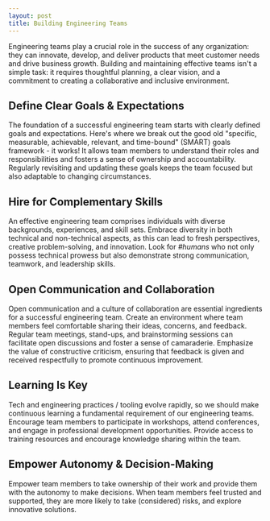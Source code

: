 ```yaml
---
layout: post
title: Building Engineering Teams
---
```


Engineering teams play a crucial role in the success of any organization: they can innovate, develop, and deliver products that meet customer needs and drive business growth. Building and maintaining effective teams isn't a simple task: it requires thoughtful planning, a clear vision, and a commitment to creating a collaborative and inclusive environment. 

## Define Clear Goals & Expectations
The foundation of a successful engineering team starts with clearly defined goals and expectations. Here's where we break out the good old "specific, measurable, achievable, relevant, and time-bound" (SMART) goals framework - it works! It allows team members to understand their roles and responsibilities and fosters a sense of ownership and accountability. Regularly revisiting and updating these goals keeps the team focused but also adaptable to changing circumstances.

## Hire for Complementary Skills
An effective engineering team comprises individuals with diverse backgrounds, experiences, and skill sets. Embrace diversity in both technical and non-technical aspects, as this can lead to fresh perspectives, creative problem-solving, and innovation. Look for _#humans_ who not only possess technical prowess but also demonstrate strong communication, teamwork, and leadership skills.

## Open Communication and Collaboration
Open communication and a culture of collaboration are essential ingredients for a successful engineering team. Create an environment where team members feel comfortable sharing their ideas, concerns, and feedback. Regular team meetings, stand-ups, and brainstorming sessions can facilitate open discussions and foster a sense of camaraderie. Emphasize the value of constructive criticism, ensuring that feedback is given and received respectfully to promote continuous improvement.

## Learning Is Key
Tech and engineering practices / tooling evolve rapidly, so we should make continuous learning a fundamental requirement of our engineering teams. Encourage team members to participate in workshops, attend conferences, and engage in professional development opportunities. Provide access to training resources and encourage knowledge sharing within the team.

## Empower Autonomy & Decision-Making
Empower team members to take ownership of their work and provide them with the autonomy to make decisions. When team members feel trusted and supported, they are more likely to take (considered) risks, and explore innovative solutions.

